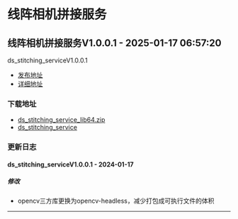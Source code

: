 # 线阵相机拼接服务
## 线阵相机拼接服务V1.0.0.1 - 2025-01-17 06:57:20
ds_stitching_serviceV1.0.0.1
*  [发布地址](https://github.com/jadehh/VideoStitching/releases/tag/ds_stitching_serviceV1.0.0.1)
*  [详细地址](https://github.com/jadehh/jadehh_file/releases/tag/ds_stitching_serviceV1.0.0.1)
### 下载地址
* [ds_stitching_service_lib64.zip](https://gh.ddlc.top/https://github.com/jadehh/jadehh_file/releases/download/ds_stitching_serviceV1.0.0.1/ds_stitching_service_lib64.zip)
* [ds_stitching_service](https://gh.ddlc.top/https://github.com/jadehh/jadehh_file/releases/download/ds_stitching_serviceV1.0.0.1/ds_stitching_service)
### 更新日志
#### ds_stitching_serviceV1.0.0.1 - 2024-01-17
##### 修改
* opencv三方库更换为opencv-headless，减少打包成可执行文件的体积
---
